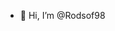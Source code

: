 - 👋 Hi, I’m @Rodsof98
<!---
Rodsof98/Rodsof98 is a ✨ special ✨ repository because its `README.md` (this file) appears on your GitHub profile.
You can click the Preview link to take a look at your changes.
--->
